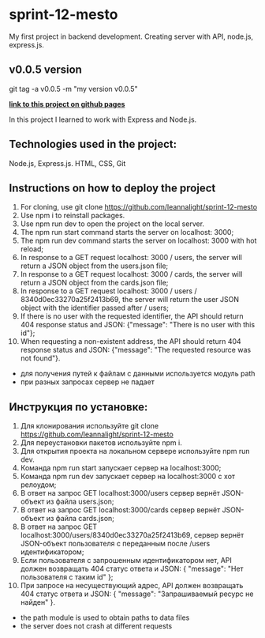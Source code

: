 # **sprint-12-mesto**

My first project in backend development. Creating server with API, node.js, express.js. 

## v0.0.5 version 
git tag -a v0.0.5 -m "my version v0.0.5"

[**link to this project on github pages**](https://leannalight.github.io/sprint-12-mesto/) 

In this project I learned to work with Express and Node.js.

## Technologies used in the project:
Node.js,
Express.js.
HTML,
CSS,
Git

## Instructions on how to deploy the project
1. For cloning, use git clone https://github.com/leannalight/sprint-12-mesto
2. Use npm i to reinstall packages.
3. Use npm run dev to open the project on the local server.
4. The npm run start command starts the server on localhost: 3000;
5. The npm run dev command starts the server on localhost: 3000 with hot reload;
6. In response to a GET request localhost: 3000 / users, the server will return a JSON object from the users.json file;
7. In response to a GET request localhost: 3000 / cards, the server will return a JSON object from the cards.json file;
8. In response to a GET request localhost: 3000 / users / 8340d0ec33270a25f2413b69, the server will return the user JSON object with the identifier passed after / users;
9. If there is no user with the requested identifier, the API should return 404 response status and JSON: {"message": "There is no user with this id"};
10. When requesting a non-existent address, the API should return 404 response status and JSON: {"message": "The requested resource was not found"}.

- для получения путей к файлам с данными используется модуль path
- при разных запросах сервер не падает

## Инструкция по установке:
1. Для клонирования используйте git clone https://github.com/leannalight/sprint-12-mesto
2. Для переустановки пакетов используйте npm i.
3. Для открытия проекта на локальном сервере используйте npm run dev.
4. Команда npm run start запускает сервер на localhost:3000;
5. Команда npm run dev запускает сервер на localhost:3000 с хот релоудом;
6. В ответ на запрос GET localhost:3000/users сервер вернёт JSON-объект из файла users.json;
7. В ответ на запрос GET localhost:3000/cards сервер вернёт JSON-объект из файла cards.json;
8. В ответ на запрос GET localhost:3000/users/8340d0ec33270a25f2413b69, сервер вернёт JSON-объект пользователя с переданным после /users идентификатором;
9. Если пользователя с запрошенным идентификатором нет, API должен возвращать 404 статус ответа и JSON: { "message": "Нет пользователя с таким id" };
10. При запросе на несуществующий адрес, API должен возвращать 404 статус ответа и JSON: { "message": "Запрашиваемый ресурс не найден" }.

- the path module is used to obtain paths to data files
- the server does not crash at different requests 
